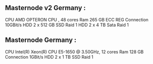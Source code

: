 ## Masternode v2 Germany :

CPU	AMD OPTERON CPU , 48 cores Ram	265 GB ECC REG Connection	10GBit/s HDD	2 x 512 GB SSD Raid 1 HDD 2 x 4 TB Sata Raid 1

## Masternode Germany :

CPU	Intel(R) Xeon(R) CPU E5-1650 @ 3.50GHz, 12 cores Ram	128 GB Connection	1GBit/s HDD	2 x 1 TB SSD Raid 1
